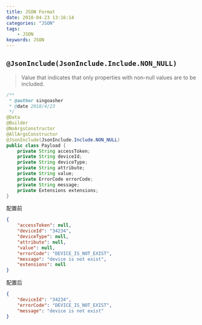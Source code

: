 ```yaml
---
title: JSON Format
date: 2018-04-23 13:16:14
categories: "JSON"
tags:
    - JSON
keywords: JSON
---
```


## `@JsonInclude(JsonInclude.Include.NON_NULL)`

> Value that indicates that only properties with non-null values are to be included.

```java
/**
 * @author singoasher
 * @date 2018/4/23
 */
@Data
@Builder
@NoArgsConstructor
@AllArgsConstructor
@JsonInclude(JsonInclude.Include.NON_NULL)
public class Payload {
    private String accessToken;
    private String deviceId;
    private String deviceType;
    private String attribute;
    private String value;
    private ErrorCode errorCode;
    private String message;
    private Extensions extensions;
}
```

配置前

```json
{
    "accessToken": null,
    "deviceId": "34234",
    "deviceType": null,
    "attribute": null,
    "value": null,
    "errorCode": "DEVICE_IS_NOT_EXIST",
    "message": "device is not exist",
    "extensions": null
}
```

配置后

```json
{
    "deviceId": "34234",
    "errorCode": "DEVICE_IS_NOT_EXIST",
    "message": "device is not exist"
}
```

